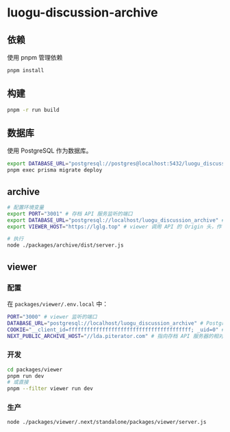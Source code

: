 # luogu-discussion-archive

## 依赖

使用 pnpm 管理依赖

```bash
pnpm install
```

## 构建

```bash
pnpm -r run build
```

## 数据库

使用 PostgreSQL 作为数据库。

```bash
export DATABASE_URL="postgresql://postgres@localhost:5432/luogu_discussion_archive?schema=public" # PostgreSQL 数据库地址，参见：https://pris.ly/d/postgres-connector
pnpm exec prisma migrate deploy
```

## archive

```bash
# 配置环境变量
export PORT="3001" # 存档 API 服务监听的端口
export DATABASE_URL="postgresql://localhost/luogu_discussion_archive" # PostgreSQL 数据库地址
export VIEWER_HOST="https://lglg.top" # viewer 调用 API 的 Origin 头，作 CORS 校验之用

# 执行
node ./packages/archive/dist/server.js
```

## viewer

### 配置

在 `packages/viewer/.env.local` 中：

```bash
PORT="3000" # viewer 监听的端口
DATABASE_URL="postgresql://localhost/luogu_discussion_archive" # PostgreSQL 数据库地址
COOKIE="__client_id=ffffffffffffffffffffffffffffffffffffffff; _uid=0" # 请求洛谷的 Cookie 头
NEXT_PUBLIC_ARCHIVE_HOST="//lda.piterator.com" # 指向存档 API 服务器的相对地址
```

### 开发

```bash
cd packages/viewer
pnpm run dev
# 或直接
pnpm --filter viewer run dev
```

### 生产

```bash
node ./packages/viewer/.next/standalone/packages/viewer/server.js
```
